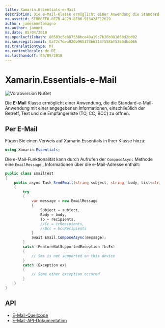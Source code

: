 ```yaml
---
title: Xamarin.Essentials-e-Mail
description: Die e-Mail-Klasse ermöglicht einer Anwendung die Standard-e-Mail-Anwendung mit einer angegebenen Informationen, einschließlich der Betreff, Text und die Empfängerliste (TO, CC, BCC) zu öffnen.
ms.assetid: 5FBB6FF0-0E7B-4C29-8F06-91642AF12629
author: jamesmontemagno
ms.author: jamont
ms.date: 05/04/2018
ms.openlocfilehash: 80503c5e887538bca40a19c7b26b981850d2bd92
ms.sourcegitcommit: 0a72c7dea020b965378b6314f558bf5360dbd066
ms.translationtype: MT
ms.contentlocale: de-DE
ms.lasthandoff: 05/09/2018
---
```

# <a name="xamarinessentials-email"></a>Xamarin.Essentials-e-Mail

![Vorabversion NuGet](~/media/shared/pre-release.png)

Die **E-Mail** Klasse ermöglicht einer Anwendung, die die Standard-e-Mail-Anwendung mit einer angegebenen Informationen, einschließlich der Betreff, Text und die Empfängerliste (TO, CC, BCC) zu öffnen.

## <a name="using-email"></a>Per E-Mail

Fügen Sie einen Verweis auf Xamarin.Essentials in Ihrer Klasse hinzu:

```csharp
using Xamarin.Essentials;
```

Die e-Mail-Funktionalität kann durch Aufrufen der `ComposeAsync` Methode eine `EmailMessage` , Informationen über die e-Mail-Adresse enthält:

```csharp
public class EmailTest
{
    public async Task SendEmail(string subject, string, body, List<string> recipients)
    {
        try
        {
            var message = new EmailMessage
            {
                Subject = subject,
                Body = body,
                To = recipients,
                //Cc = ccRecipients,
                //Bcc = bccRecipients
            }
            await Email.ComposeAsync(message);
        }
        catch (FeatureNotSupportedException fbsEx)
        {
            // Sms is not supported on this device
        }
        catch (Exception ex)
        {
            // Some other exception occured
        }
    }
}
```

## <a name="api"></a>API

- [E-Mail-Quellcode](https://github.com/xamarin/Essentials/tree/master/Essentials/Email)
- [E-Mail-API-Dokumentation](xref:Xamarin.Essentials.Email)
